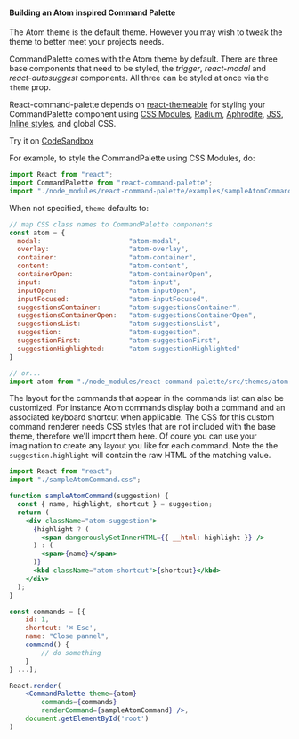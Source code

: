 #### Building an Atom inspired Command Palette

The Atom theme is the default theme. However you may wish to tweak the theme to better meet your projects needs.

CommandPalette comes with the Atom theme by default. There are three base components that need to be styled, the _trigger_, _react-modal_ and _react-autosuggest_ components. All three can be styled at once via the `theme` prop.

React-command-palette depends on [react-themeable](https://github.com/markdalgleish/react-themeable) for styling your CommandPalette component using [CSS Modules](https://github.com/css-modules/css-modules), [Radium](https://github.com/FormidableLabs/radium), [Aphrodite](https://github.com/Khan/aphrodite), [JSS](https://github.com/cssinjs/jss), [Inline styles](https://facebook.github.io/react/docs/dom-elements.html#style), and global CSS.

Try it on [CodeSandbox](https://codesandbox.io/embed/reactcommandpalette-t1lyh)

For example, to style the CommandPalette using CSS Modules, do:

```js
import React from "react";
import CommandPalette from "react-command-palette";
import "./node_modules/react-command-palette/examples/sampleAtomCommand.css";
```

When not specified, `theme` defaults to:

```js
// map CSS class names to CommandPalette components
const atom = {
  modal:                      "atom-modal",
  overlay:                    "atom-overlay",
  container:                  "atom-container",
  content:                    "atom-content",
  containerOpen:              "atom-containerOpen",
  input:                      "atom-input",
  inputOpen:                  "atom-inputOpen",
  inputFocused:               "atom-inputFocused",
  suggestionsContainer:       "atom-suggestionsContainer",
  suggestionsContainerOpen:   "atom-suggestionsContainerOpen",
  suggestionsList:            "atom-suggestionsList",
  suggestion:                 "atom-suggestion",
  suggestionFirst:            "atom-suggestionFirst",
  suggestionHighlighted:      "atom-suggestionHighlighted"
}

// or...
import atom from "./node_modules/react-command-palette/src/themes/atom-theme";
```

The layout for the commands that appear in the commands list can also be customized. For instance Atom commands display both a command and an associated keyboard shortcut when applicable. The CSS for this custom command renderer needs CSS styles that are not included with the base theme, therefore we'll import them here. Of coure you can use your imagination to create any layout you like for each command. Note the the `suggestion.highlight` will contain the raw HTML of the matching value.

```jsx
import React from "react";
import "./sampleAtomCommand.css";

function sampleAtomCommand(suggestion) {
  const { name, highlight, shortcut } = suggestion;
  return (
    <div className="atom-suggestion">
      {highlight ? (
        <span dangerouslySetInnerHTML={{ __html: highlight }} />
      ) : (
        <span>{name}</span>
      )}
      <kbd className="atom-shortcut">{shortcut}</kbd>
    </div>
  );
}

const commands = [{
    id: 1,
    shortcut: '⌘ Esc',
    name: "Close pannel",
    command() {
        // do something
    }
} ...];

React.render(
    <CommandPalette theme={atom} 
        commands={commands} 
        renderCommand={sampleAtomCommand} />, 
    document.getElementById('root')
)
```

